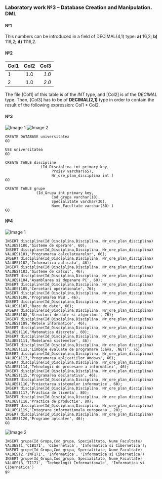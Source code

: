 
### Laboratory work №3 – Database Creation and Manipulation. DML

#### №1 
This numbers can be introduced in a field of DECIMAL(4,1) type:
**a)** 16,2;
**b)** 116,2;
**d)** 1116,2.
#### №2 
| Col1       | Col2          | Col3  |
| ------------- |:-------------:| -----:|
| 1     | 1.0 | *1.0* |
| 2      | 1.0      | *2.0*   |

The file [Col1] of this table is of the *INT* type, and [Col2] is of the *DECIMAL* type.
Then, [Col3] has to be of **DECIMAL(2,1)** type in order to contain the result of the following expression: Col1 * Col2.
#### №3 
![Image 1](https://github.com/AnastasiaFAF172/SQL/raw/images/3_1.png)
![Image 2](https://github.com/AnastasiaFAF172/SQL/raw/images/3_2.png)

```
CREATE DATABASE universitatea
GO

USE universitatea
GO

CREATE TABLE discipline 
		        (Id_Disciplina int primary key,
                     Proizv varchar(65),
                     Nr_ore_plan_disciplina int )
GO

CREATE TABLE grupe 
			  (Id_Grupa int primary key,
                     Cod_grupa varchar(10),
                     Specialitate varchar(30),
                     Nume_Facultate varchar(30) )
GO
```
#### №4 
![Image 1](https://github.com/AnastasiaFAF172/SQL/raw/images/3_3.png)


```
INSERT discipline(Id_Disciplina,Disciplina, Nr_ore_plan_disciplina)
VALUES(100,'Sisteme de operare', 60);
INSERT discipline(Id_Disciplina,Disciplina, Nr_ore_plan_disciplina)
VALUES(101,'Programarea calculatoarelor', 60);
INSERT discipline(Id_Disciplina,Disciplina, Nr_ore_plan_disciplina)
VALUES(102,'Informatica aplicata', 46);
INSERT discipline(Id_Disciplina,Disciplina, Nr_ore_plan_disciplina)
VALUES(103,'Sisteme de calcul', 46);
INSERT discipline(Id_Disciplina,Disciplina, Nr_ore_plan_disciplina)
VALUES(104,'Asamblarea si depanare PC', 60);
INSERT discipline(Id_Disciplina,Disciplina, Nr_ore_plan_disciplina)
VALUES(105,'Cercetari operationale', 76);
INSERT discipline(Id_Disciplina,Disciplina, Nr_ore_plan_disciplina)
VALUES(106,'Programarea WEB', 46);
INSERT discipline(Id_Disciplina,Disciplina, Nr_ore_plan_disciplina)
VALUES(107,'Baze de date', 60);
INSERT discipline(Id_Disciplina,Disciplina, Nr_ore_plan_disciplina)
VALUES(108,'Structuri de date si algoritmi', 76);
INSERT discipline(Id_Disciplina,Disciplina, Nr_ore_plan_disciplina)
VALUES(109,'Retele informatice', 46);
INSERT discipline(Id_Disciplina,Disciplina, Nr_ore_plan_disciplina)
VALUES(110,'Matematica discreta', 60);
INSERT discipline(Id_Disciplina,Disciplina, Nr_ore_plan_disciplina)
VALUES(111,'Modelarea sistemelor', 46);
INSERT discipline(Id_Disciplina,Disciplina, Nr_ore_plan_disciplina)
VALUES(112,'Limbaje evaluate de programare (Java, .NET)', 76);
INSERT discipline(Id_Disciplina,Disciplina, Nr_ore_plan_disciplina)
VALUES(113,'Programarea aplicatiilor Wndows', 60);
INSERT discipline(Id_Disciplina,Disciplina, Nr_ore_plan_disciplina)
VALUES(114,'Tehnologii de procesare a informatiei', 46);
INSERT discipline(Id_Disciplina,Disciplina, Nr_ore_plan_disciplina)
VALUES(115,'Programarea declarativa', 46);
INSERT discipline(Id_Disciplina,Disciplina, Nr_ore_plan_disciplina)
VALUES(116,'Proiectarea sistemelor informatice', 60);
INSERT discipline(Id_Disciplina,Disciplina, Nr_ore_plan_disciplina)
VALUES(117,'Practica de licenta', 80);
INSERT discipline(Id_Disciplina,Disciplina, Nr_ore_plan_disciplina)
VALUES(118,'Practica de productie', 80);
INSERT discipline(Id_Disciplina,Disciplina, Nr_ore_plan_disciplina)
VALUES(119,'Integrare informationala europeana', 20);
INSERT discipline(Id_Disciplina,Disciplina, Nr_ore_plan_disciplina)
VALUES(120,'Programe aplcatve', 46);
GO
```

![Image 2](https://github.com/AnastasiaFAF172/SQL/raw/images/3_4.png)

```
INSERT grupe(Id_Grupa,Cod_grupa, Specialitate, Nume_Facultate)
VALUES(1,'CIB171', 'Cibernetica', 'Informatica si Cibernetica');
INSERT grupe(Id_Grupa,Cod_grupa, Specialitate, Nume_Facultate)
VALUES(2,'INF171', 'Informatica', 'Informatica si Cibernetica')
INSERT grupe(Id_Grupa,Cod_grupa, Specialitate, Nume_Facultate)
VALUES(3,'TI171', 'Teehnologii Informationale', 'Informatica si Cibernetica')
go
```

